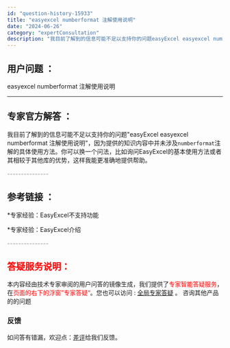 ```yaml
---
id: "question-history-15933"
title: "easyexcel numberformat 注解使用说明"
date: "2024-06-26"
category: "expertConsultation"
description: "我目前了解到的信息可能不足以支持你的问题easyExcel easyexcel numberformat 注解使用说明，因为提供的知识内容中并未涉及`numberformat`注解的具体使用方法。你可以换一个问法，比如询问EasyExcel的基本使用方法或者其相较于其他库的优势，这样我能更准确地提供"
---
```


## 用户问题 ： 
 easyexcel numberformat 注解使用说明  

---------------
## 专家官方解答 ：

我目前了解到的信息可能不足以支持你的问题"easyExcel easyexcel numberformat 注解使用说明"，因为提供的知识内容中并未涉及`numberformat`注解的具体使用方法。你可以换一个问法，比如询问EasyExcel的基本使用方法或者其相较于其他库的优势，这样我能更准确地提供帮助。


<font color="#949494">---------------</font> 


## 参考链接 ：

*专家经验：EasyExcel不支持功能 
 
 *专家经验：EasyExcel介绍 


 <font color="#949494">---------------</font> 
 


## <font color="#FF0000">答疑服务说明：</font> 

本内容经由技术专家审阅的用户问答的镜像生成，我们提供了<font color="#FF0000">专家智能答疑服务</font>，在<font color="#FF0000">页面的右下的浮窗”专家答疑“</font>。您也可以访问 : [全局专家答疑](https://answer.opensource.alibaba.com/docs/intro) 。 咨询其他产品的的问题

### 反馈
如问答有错漏，欢迎点：[差评](https://ai.nacos.io/user/feedbackByEnhancerGradePOJOID?enhancerGradePOJOId=15948)给我们反馈。
